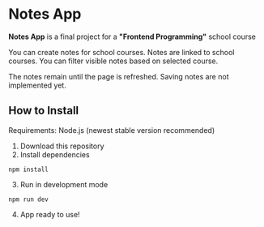 # Notes App

**Notes App** is a final project for a **"Frontend Programming"** school course

You can create notes for school courses. Notes are linked to school courses. You can filter visible notes based on selected course.

The notes remain until the page is refreshed. Saving notes are not implemented yet.

## How to Install

Requirements: Node.js (newest stable version recommended)

1. Download this repository
2. Install dependencies

```
npm install
```

3. Run in development mode

```
npm run dev
```

4. App ready to use!
